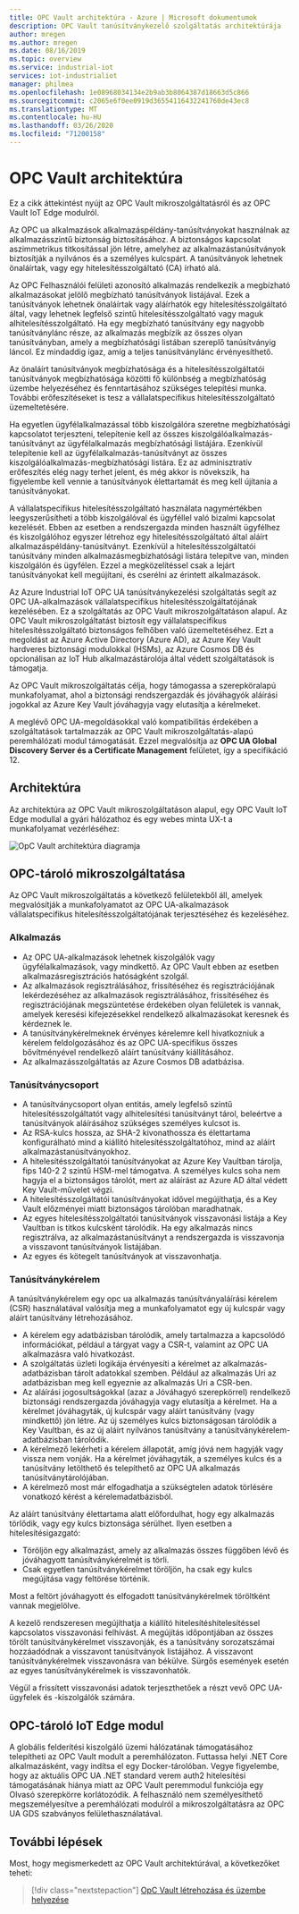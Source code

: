 ```yaml
---
title: OPC Vault architektúra - Azure | Microsoft dokumentumok
description: OPC Vault tanúsítványkezelő szolgáltatás architektúrája
author: mregen
ms.author: mregen
ms.date: 08/16/2019
ms.topic: overview
ms.service: industrial-iot
services: iot-industrialiot
manager: philmea
ms.openlocfilehash: 1e08968034134e2b9ab3b8064387d18663d5c866
ms.sourcegitcommit: c2065e6f0ee0919d36554116432241760de43ec8
ms.translationtype: MT
ms.contentlocale: hu-HU
ms.lasthandoff: 03/26/2020
ms.locfileid: "71200158"
---
```

# <a name="opc-vault-architecture"></a>OPC Vault architektúra

Ez a cikk áttekintést nyújt az OPC Vault mikroszolgáltatásról és az OPC Vault IoT Edge modulról.

Az OPC ua alkalmazások alkalmazáspéldány-tanúsítványokat használnak az alkalmazásszintű biztonság biztosításához. A biztonságos kapcsolat aszimmetrikus titkosítással jön létre, amelyhez az alkalmazástanúsítványok biztosítják a nyilvános és a személyes kulcspárt. A tanúsítványok lehetnek önaláírtak, vagy egy hitelesítésszolgáltató (CA) írható alá.

Az OPC Felhasználói felületi azonosító alkalmazás rendelkezik a megbízható alkalmazásokat jelölő megbízható tanúsítványok listájával. Ezek a tanúsítványok lehetnek önaláírtak vagy aláírhatók egy hitelesítésszolgáltató által, vagy lehetnek legfelső szintű hitelesítésszolgáltató vagy maguk alhitelesítésszolgáltató. Ha egy megbízható tanúsítvány egy nagyobb tanúsítványlánc része, az alkalmazás megbízik az összes olyan tanúsítványban, amely a megbízhatósági listában szereplő tanúsítványig láncol. Ez mindaddig igaz, amíg a teljes tanúsítványlánc érvényesíthető.

Az önaláírt tanúsítványok megbízhatósága és a hitelesítésszolgáltatói tanúsítványok megbízhatósága közötti fő különbség a megbízhatóság üzembe helyezéséhez és fenntartásához szükséges telepítési munka. További erőfeszítéseket is tesz a vállalatspecifikus hitelesítésszolgáltató üzemeltetésére. 

Ha egyetlen ügyfélalkalmazással több kiszolgálóra szeretne megbízhatósági kapcsolatot terjeszteni, telepítenie kell az összes kiszolgálóalkalmazás-tanúsítványt az ügyfélalkalmazás megbízhatósági listájára. Ezenkívül telepítenie kell az ügyfélalkalmazás-tanúsítványt az összes kiszolgálóalkalmazás-megbízhatósági listára. Ez az adminisztratív erőfeszítés elég nagy terhet jelent, és még akkor is növekszik, ha figyelembe kell vennie a tanúsítványok élettartamát és meg kell újítania a tanúsítványokat.

A vállalatspecifikus hitelesítésszolgáltató használata nagymértékben leegyszerűsítheti a több kiszolgálóval és ügyféllel való bizalmi kapcsolat kezelését. Ebben az esetben a rendszergazda minden használt ügyfélhez és kiszolgálóhoz egyszer létrehoz egy hitelesítésszolgáltató által aláírt alkalmazáspéldány-tanúsítványt. Ezenkívül a hitelesítésszolgáltatói tanúsítvány minden alkalmazásmegbízhatósági listára telepítve van, minden kiszolgálón és ügyfélen. Ezzel a megközelítéssel csak a lejárt tanúsítványokat kell megújítani, és cserélni az érintett alkalmazások.

Az Azure Industrial IoT OPC UA tanúsítványkezelési szolgáltatás segít az OPC UA-alkalmazások vállalatspecifikus hitelesítésszolgáltatójának kezelésében. Ez a szolgáltatás az OPC Vault mikroszolgáltatáson alapul. Az OPC Vault mikroszolgáltatást biztosít egy vállalatspecifikus hitelesítésszolgáltató biztonságos felhőben való üzemeltetéséhez. Ezt a megoldást az Azure Active Directory (Azure AD), az Azure Key Vault hardveres biztonsági modulokkal (HSMs), az Azure Cosmos DB és opcionálisan az IoT Hub alkalmazástárolója által védett szolgáltatások is támogatja.

Az OPC Vault mikroszolgáltatás célja, hogy támogassa a szerepköralapú munkafolyamat, ahol a biztonsági rendszergazdák és jóváhagyók aláírási jogokkal az Azure Key Vault jóváhagyja vagy elutasítja a kérelmeket.

A meglévő OPC UA-megoldásokkal való kompatibilitás érdekében a szolgáltatások tartalmazzák az OPC Vault mikroszolgáltatás-alapú peremhálózati modul támogatását. Ezzel megvalósítja az **OPC UA Global Discovery Server és a Certificate Management** felületet, így a specifikáció 12. 


## <a name="architecture"></a>Architektúra

Az architektúra az OPC Vault mikroszolgáltatáson alapul, egy OPC Vault IoT Edge modullal a gyári hálózathoz és egy webes minta UX-t a munkafolyamat vezérléséhez:

![OpC Vault architektúra diagramja](media/overview-opc-vault-architecture/opc-vault.png)

## <a name="opc-vault-microservice"></a>OPC-tároló mikroszolgáltatása

Az OPC Vault mikroszolgáltatás a következő felületekből áll, amelyek megvalósítják a munkafolyamatot az OPC UA-alkalmazások vállalatspecifikus hitelesítésszolgáltatójának terjesztéséhez és kezeléséhez.

### <a name="application"></a>Alkalmazás 
- Az OPC UA-alkalmazások lehetnek kiszolgálók vagy ügyfélalkalmazások, vagy mindkettő. Az OPC Vault ebben az esetben alkalmazásregisztrációs hatóságként szolgál. 
- Az alkalmazások regisztrálásához, frissítéséhez és regisztrációjának lekérdezéséhez az alkalmazások regisztrálásához, frissítéséhez és regisztrációjának megszüntetése érdekében olyan felületek is vannak, amelyek keresési kifejezésekkel rendelkező alkalmazásokat keresnek és kérdeznek le. 
- A tanúsítványkérelmeknek érvényes kérelemre kell hivatkozniuk a kérelem feldolgozásához és az OPC UA-specifikus összes bővítményével rendelkező aláírt tanúsítvány kiállításához. 
- Az alkalmazásszolgáltatás az Azure Cosmos DB adatbázisa.

### <a name="certificate-group"></a>Tanúsítványcsoport
- A tanúsítványcsoport olyan entitás, amely legfelső szintű hitelesítésszolgáltatót vagy alhitelesítési tanúsítványt tárol, beleértve a tanúsítványok aláírásához szükséges személyes kulcsot is. 
- Az RSA-kulcs hossza, az SHA-2 kivonathossza és élettartama konfigurálható mind a kiállító hitelesítésszolgáltatóhoz, mind az aláírt alkalmazástanúsítványokhoz. 
- A hitelesítésszolgáltatói tanúsítványokat az Azure Key Vaultban tárolja, fips 140-2 2 szintű HSM-mel támogatva. A személyes kulcs soha nem hagyja el a biztonságos tárolót, mert az aláírást az Azure AD által védett Key Vault-művelet végzi. 
- A hitelesítésszolgáltatói tanúsítványokat idővel megújíthatja, és a Key Vault előzményei miatt biztonságos tárolóban maradhatnak. 
- Az egyes hitelesítésszolgáltatói tanúsítványok visszavonási listája a Key Vaultban is titkos kulcsként tárolódik. Ha egy alkalmazás nincs regisztrálva, az alkalmazástanúsítványt a rendszergazda is visszavonja a visszavont tanúsítványok listájában.
- Az egyes és kötegelt tanúsítványok at visszavonhatja.

### <a name="certificate-request"></a>Tanúsítványkérelem
A tanúsítványkérelem egy opc ua alkalmazás tanúsítványaláírási kérelem (CSR) használatával valósítja meg a munkafolyamatot egy új kulcspár vagy aláírt tanúsítvány létrehozásához. 
- A kérelem egy adatbázisban tárolódik, amely tartalmazza a kapcsolódó információkat, például a tárgyat vagy a CSR-t, valamint az OPC UA alkalmazásra való hivatkozást. 
- A szolgáltatás üzleti logikája érvényesíti a kérelmet az alkalmazás-adatbázisban tárolt adatokkal szemben. Például az alkalmazás Uri az adatbázisban meg kell egyeznie az alkalmazás Uri a CSR-ben.
- Az aláírási jogosultságokkal (azaz a Jóváhagyó szerepkörrel) rendelkező biztonsági rendszergazda jóváhagyja vagy elutasítja a kérelmet. Ha a kérelmet jóváhagyták, új kulcspár vagy aláírt tanúsítvány (vagy mindkettő) jön létre. Az új személyes kulcs biztonságosan tárolódik a Key Vaultban, és az új aláírt nyilvános tanúsítvány a tanúsítványkérelem-adatbázisban tárolódik.
- A kérelmező lekérheti a kérelem állapotát, amíg jóvá nem hagyják vagy vissza nem vonják. Ha a kérelmet jóváhagyták, a személyes kulcs és a tanúsítvány letölthető és telepíthető az OPC UA alkalmazás tanúsítványtárolójában.
- A kérelmező most már elfogadhatja a szükségtelen adatok törlésére vonatkozó kérést a kérelemadatbázisból. 

Az aláírt tanúsítvány élettartama alatt előfordulhat, hogy egy alkalmazás törlődik, vagy egy kulcs biztonsága sérülhet. Ilyen esetben a hitelesítésigazgató:
- Töröljön egy alkalmazást, amely az alkalmazás összes függőben lévő és jóváhagyott tanúsítványkérelmét is törli. 
- Csak egyetlen tanúsítványkérelmet töröljön, ha csak egy kulcs megújítása vagy feltörése történik.

Most a feltört jóváhagyott és elfogadott tanúsítványkérelmek töröltként vannak megjelölve.

A kezelő rendszeresen megújíthatja a kiállító hitelesítéshitelesítéssel kapcsolatos visszavonási felhívást. A megújítás időpontjában az összes törölt tanúsítványkérelmet visszavonják, és a tanúsítvány sorozatszámai hozzáadódnak a visszavont tanúsítványok listájához. A visszavont tanúsítványkérelmek visszavonásra van békülve. Sürgős események esetén az egyes tanúsítványkérelmek is visszavonhatók.

Végül a frissített visszavonási adatok terjeszthetőek a részt vevő OPC UA-ügyfelek és -kiszolgálók számára.

## <a name="opc-vault-iot-edge-module"></a>OPC-tároló IoT Edge modul
A globális felderítési kiszolgáló üzemi hálózatának támogatásához telepítheti az OPC Vault modult a peremhálózaton. Futtassa helyi .NET Core alkalmazásként, vagy indítsa el egy Docker-tárolóban. Vegye figyelembe, hogy az aktuális OPC UA .NET standard verem auth2 hitelesítési támogatásának hiánya miatt az OPC Vault peremmodul funkciója egy Olvasó szerepkörre korlátozódik. A felhasználó nem személyesíthető megszemélyesítve a peremhálózati modulról a mikroszolgáltatásra az OPC UA GDS szabványos felülethasználatával.

## <a name="next-steps"></a>További lépések

Most, hogy megismerkedett az OPC Vault architektúrával, a következőket teheti:

> [!div class="nextstepaction"]
> [OpC Vault létrehozása és üzembe helyezése](howto-opc-vault-deploy.md)

